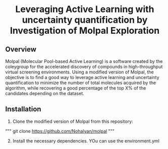<h1 align="center">
Leveraging Active Learning with uncertainty quantification by Investigation of Molpal Exploration
</h1>

## Overview 

Molpal (Molecular Pool-based Active Learning) is a software created by the coleygroup for the accelerated discovery of compounds in high-throughput virtual screening environments.
Using  a modified version of Molpal, the objective is to find a good way to leverage active learning and uncertainty quantification to minimize the number of total molecules acquired by the algorithm, while recovering a good percentage of the top X%  of the candidates depending on the dataset.

## Installation

1. Clone the modified version of Molpal from this repository:

"""
git clone https://github.com/Nohalyan/molpal
"""

2. Install the necessary dependencies. YOu can use the environment.yml

